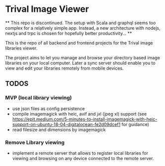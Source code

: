 # Trival Image Viewer

** This repo is discontinued. The setup with Scala and graphql seems too complex for a relatively simple app. Instead, a new architecture with nodejs, nextjs and trpc is chosen for hopefully better productivity... **

This is the repo of all backend and frontend projects for the Trival image libraries viewer.

The project aims to let you manage and browse your directory based image libraries on your local computer.
Later a sync server should enable you to view and edit your libraries remotely from mobile devices.

## TODOS

### MVP (local library viewing)

- use json files as config persistence
- compile imagemagick with heic, avif and jxl (jpeg xl) support (see https://eplt.medium.com/5-minutes-to-install-imagemagick-with-heic-support-on-ubuntu-18-04-digitalocean-fe2d09dcef1 for guidance)
- read filesize and dimensions by imagemagick

### Remove Library viewing

- implement a remote server that allows to register local libraries for viewing and browsing on any device connected to the remote server.

